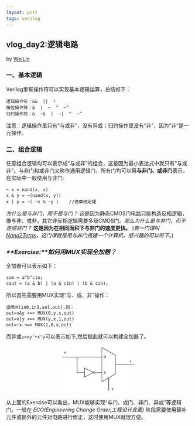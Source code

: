 ```yaml
---
layout: post
tags: verilog
---
```


## vlog_day2:逻辑电路 
by [WeiLin](https://github.com/xLinWei)

### 一、基本逻辑
Verilog里有操作符可以实现基本逻辑运算，总结如下：
```
逻辑操作符：&&  ||  !
按位操作符：&  |  ~  ^  ~^
归约操作符：&  ~&  |  ~|  ^  ~^
```
注意：逻辑操作里只有“与或非”，没有异或；归约操作里没有“非”，因为“非”是一元操作。

### 二、组合逻辑
任意组合逻辑均可以表示成“与或非”的组合，这是因为最小表达式中就只有“与或非”。与非门和或非门又称作通用逻辑门，所有门均可以用**与非门、或非门**表示，在实际中一般使用与非门:
```
~ x = nand(x, x)
x & y = ~(nand(x, y))
x | y = ~( ~x & ~y )    //德摩根定理
```
_为什么是与非门，而不是与门？_ 这是因为静态CMOS门电路只能构造反相逻辑，像与非、或非，其它非反相逻辑需要多级CMOS门。_那么为什么是与非门，而不是或非门？_ **这是因为在相同面积下与非门的速度更快。**
(_有一门课叫[Nand2Tetris](https://www.coursera.org/learn/build-a-computer)，这门课就是用与非门搭建一个计算机，感兴趣的可以听下。_)


### _**Exercise:**如何用MUX实现全加器？_

全加器可以表示如下：
```
sum = a^b^cin;
cout = (a & b) | (a & cin) | (b & cin);
```
所以首先需要用MUX实现“与、或、非”操作：
```
设MUX(in0,in1,sel,out),则：
out=x&y <=> MUX(0,y,x,out)
out=x|y <=> MUX(y,x,1,out)
out=!x <=> MUX(1,0,x,out)
```
而异或`z=xy'+x'y`可以表示如下,然后据此就可以构建全加器了。

<center><img src="image/day02/xor.png" width="40%"></center>

从上面的Exercise可以看出，MUX能够实现“与门、或门、非门、异或”等逻辑门。一般在 _ECO(Engineering Change Order,工程设计变更)_ 阶段需要使用替补元件或额外的元件对电路进行修正，这时使用MUX就很方便。